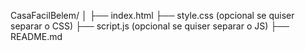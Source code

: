 CasaFacilBelem/
│
├── index.html
├── style.css (opcional se quiser separar o CSS)
├── script.js (opcional se quiser separar o JS)
├── README.md
